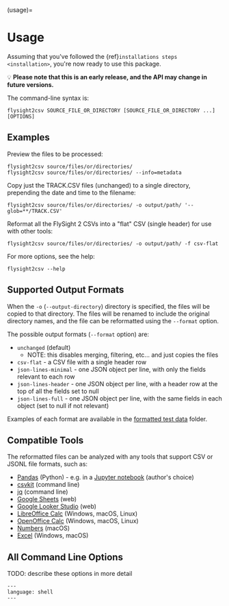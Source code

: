 (usage)=

# Usage

Assuming that you've followed the {ref}`installations steps <installation>`, you're now ready to use this package.

💡 **Please note that this is an early release, and the API may change in future versions.**

The command-line syntax is:

```shell
flysight2csv SOURCE_FILE_OR_DIRECTORY [SOURCE_FILE_OR_DIRECTORY ...] [OPTIONS]
```

## Examples

Preview the files to be processed:

```shell
flysight2csv source/files/or/directories/
flysight2csv source/files/or/directories/ --info=metadata
```

Copy just the TRACK.CSV files (unchanged) to a single directory, prepending the date and time to the filename:

```shell
flysight2csv source/files/or/directories/ -o output/path/ '--glob=**/TRACK.CSV'
```

Reformat all the FlySight 2 CSVs into a "flat" CSV (single header) for use with other tools:

```shell
flysight2csv source/files/or/directories/ -o output/path/ -f csv-flat
```

For more options, see the help:

```shell
flysight2csv --help
```

## Supported Output Formats

When the `-o` (`--output-directory`) directory is specified, the files will be copied to that directory. The files will
be renamed to include the original directory names, and the file can be reformatted using the `--format` option.

The possible output formats (`--format` option) are:

- `unchanged` (default)
  - NOTE: this disables merging, filtering, etc... and just copies the files
- `csv-flat` - a CSV file with a single header row
- `json-lines-minimal` - one JSON object per line, with only the fields relevant to each row
- `json-lines-header` - one JSON object per line, with a header row at the top of all the fields set to null
- `json-lines-full` - one JSON object per line, with the same fields in each object (set to null if not relevant)

Examples of each format are available in
the [formatted test data](https://github.com/yoleg/flysight2csv/tree/main/tests/data/formatted/expected) folder.

## Compatible Tools

The reformatted files can be analyzed with any tools that support CSV or JSONL file formats, such as:

- [Pandas](https://pandas.pydata.org/) (Python) - e.g. in a [Jupyter notebook](https://jupyter.org/) (author's choice)
- [csvkit](https://csvkit.readthedocs.io/) (command line)
- [jq](https://stedolan.github.io/jq/) (command line)
- [Google Sheets](https://sheets.google.com/) (web)
- [Google Looker Studio](https://lookerstudio.google.com/) (web)
- [LibreOffice Calc](https://www.libreoffice.org/discover/calc/) (Windows, macOS, Linux)
- [OpenOffice Calc](https://www.openoffice.org/product/calc.html) (Windows, macOS, Linux)
- [Numbers](https://www.apple.com/numbers/) (macOS)
- [Excel](https://www.microsoft.com/en-us/microsoft-365/excel) (Windows, macOS)

## All Command Line Options

TODO: describe these options in more detail

```{literalinclude} ../tests/data/cli_expected/help.txt
---
language: shell
---
```
